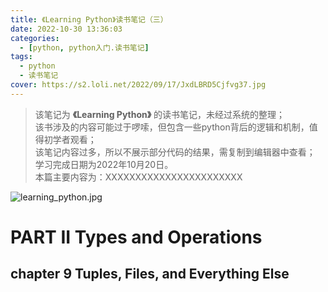 ```yaml
---
title: 《Learning Python》读书笔记（三）
date: 2022-10-30 13:36:03
categories: 
  - [python, python入门.读书笔记]
tags:
  - python
  - 读书笔记
cover: https://s2.loli.net/2022/09/17/JxdLBRD5Cjfvg37.jpg
---
```


> 该笔记为 **《Learning Python》** 的读书笔记，未经过系统的整理；  
> 该书涉及的内容可能过于啰嗦，但包含一些python背后的逻辑和机制，值得初学者观看；  
> 该笔记内容过多，所以不展示部分代码的结果，需复制到编辑器中查看；  
> 学习完成日期为2022年10月20日。  
> 本篇主要内容为：XXXXXXXXXXXXXXXXXXXXXXX

![learning_python.jpg](https://s2.loli.net/2022/09/17/ri9Ue6nguJdq1Ca.jpg)

# PART II Types and Operations
## chapter 9 Tuples, Files, and Everything Else
